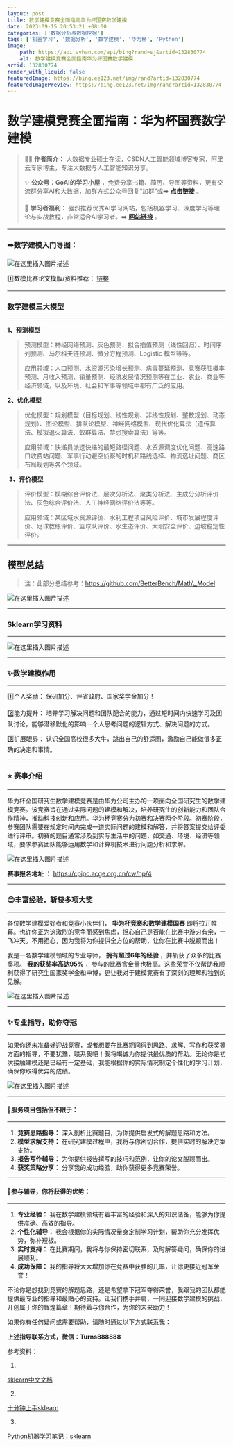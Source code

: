 ```yaml
---
layout: post
title: 数学建模竞赛全面指南华为杯国赛数学建模
date: 2023-09-15 20:53:21 +08:00
categories: ['数据分析与数据挖掘']
tags: ['机器学习', '数据分析', '数学建模', '华为杯', 'Python']
image:
    path: https://api.vvhan.com/api/bing?rand=sj&artid=132830774
    alt: 数学建模竞赛全面指南华为杯国赛数学建模
artid: 132830774
render_with_liquid: false
featuredImage: https://bing.ee123.net/img/rand?artid=132830774
featuredImagePreview: https://bing.ee123.net/img/rand?artid=132830774
---
```


# 数学建模竞赛全面指南：华为杯国赛数学建模

> 👨‍💻
> **作者简介：**
> 大数据专业硕士在读，CSDN人工智能领域博客专家，阿里云专家博主，专注大数据与人工智能知识分享。
>   
> ✨
> **公众号：GoAI的学习小屋**
> ，免费分享书籍、简历、导图等资料，更有交流群分享AI和大数据，加群方式公众号回复“加群”或➡️
> [**点击链接**](https://qm.qq.com/cgi-bin/qm/qr?k=YksJ4zWlaOo_ya7Ey_cpjfbgGxJtQLIZ&jump_from=webapi&authKey=ub6O4L4nqKep8KVTv3pkx%20x18IeIgDuUgKvOL/Wwq2utRODmWnZcxoo8rGHcHnIB)
> 。
>   
> 🎉
> **学习者福利：**
> 强烈推荐优秀AI学习网站，包括机器学习、深度学习等理论与实战教程，非常适合AI学习者。➡️
> [**网站链接**](https://www.cbedai.net/goai)
> 。

---

### ➡️数学建模入门导图：

![在这里插入图片描述](https://i-blog.csdnimg.cn/blog_migrate/135dbde8e447339cb928cc87911ca7ee.png)
  
1️⃣数模比赛论文模版/资料推荐：
[链接](https://github.com/BetterBench/Math_Model)

---

### 数学建模三大模型

---

**1、预测模型**

> 预测模型：神经网络预测、灰色预测、拟合插值预测（线性回归）、时间序列预测、马尔科夫链预测、微分方程预测、Logistic 模型等等。
>   
> 应用领域：人口预测、水资源污染增长预测、病毒蔓延预测、竞赛获胜概率预测、月收入预测、销量预测、经济发展情况预测等在工业、农业、商业等经济领域，以及环境、社会和军事等领域中都有广泛的应用。

**2、优化模型**

> 优化模型：规划模型（目标规划、线性规划、非线性规划、整数规划、动态规划）、图论模型、排队论模型、神经网络模型、现代优化算法（遗传算法、模拟退火算法、蚁群算法、禁忌搜索算法）等等。
>
> 应用领域：快递员派送快递的最短路径问题、水资源调度优化问题、高速路口收费站问题、军事行动避空侦察的时机和路线选择、物流选址问题、商区布局规划等各个领域。

​
**3、评价模型**

> 评价模型：模糊综合评价法、层次分析法、聚类分析法、主成分分析评价法、灰色综合评价法、人工神经网络评价法等等。
>
> 应用领域：某区域水资源评价、水利工程项目风险评价、城市发展程度评价、足球教练评价、篮球队评价、水生态评价、大坝安全评价、边坡稳定性评价。

---

## **模型总结**

> 注：此部分总结参考：https://github.com/BetterBench/Math\_Model

![在这里插入图片描述](https://i-blog.csdnimg.cn/blog_migrate/acc30017455d8bdf5f4ddc15f9bd732f.png)

---

### Sklearn学习资料

---

![在这里插入图片描述](https://i-blog.csdnimg.cn/blog_migrate/55ed055ee4f4a0c2bae082852a2ad64e.jpeg#pic_center)

---

### ✨数学建模作用

---

1️⃣个人奖励： 保研加分、评省政府、国家奖学金加分！

2️⃣能力提升： 培养学习解决问题和团队配合的能力，通过短时间内快速学习及团队讨论，能够潜移默化的影响一个人思考问题的逻辑方式、解决问题的方式。

3️⃣扩展眼界： 认识全国高校很多大牛，跳出自己的舒适圈，激励自己能做很多正确的决定和事情。

---

### ⭐ 赛事介绍

---

华为杯全国研究生数学建模竞赛是由华为公司主办的一项面向全国研究生的数学建模竞赛。该竞赛旨在通过实际问题的建模和解决，培养研究生的创新能力和团队合作精神，推动科技创新和应用。华为杯竞赛分为初赛和决赛两个阶段。初赛阶段，参赛团队需要在规定时间内完成一道实际问题的建模和解答，并将答案提交给评委进行评审。初赛的题目通常涉及到实际生活中的问题，如交通、环境、经济等领域，要求参赛团队能够运用数学和计算机技术进行问题分析和求解。

![在这里插入图片描述](https://i-blog.csdnimg.cn/blog_migrate/f52a4767f51feac0bd11bea645c7b38b.png)

**赛事报名地址**
：
<https://cpipc.acge.org.cn/cw/hp/4>

---

### 😊丰富经验，斩获多项大奖

---

各位数学建模爱好者和竞赛小伙伴们，
**华为杯竞赛和数学建模国赛**
即将拉开帷幕。也许你正为这激烈的竞争而感到焦虑，担心自己是否能在比赛中游刃有余，一飞冲天。不用担心，因为我将为你提供全方位的帮助，让你在比赛中脱颖而出！

我是一名数学建模领域的专业导师，
**拥有超过6年的经验**
，并斩获了众多的比赛奖项。
**我的获奖率高达95%**
，参与的比赛含金量也极高。这些荣誉不仅帮助我顺利获得了研究生国家奖学金和申博，更让我对于建模竞赛有了深刻的理解和独到的见解。

![在这里插入图片描述](https://i-blog.csdnimg.cn/blog_migrate/17c9f642fa3e7cc5bf33c57a3bcc520a.png#pic_center)

---

### ✨专业指导，助你夺冠

---

如果你还未准备好迎战竞赛，或者想要在比赛期间得到思路、求解、写作和获奖等方面的指导，不要犹豫，联系我吧！我将竭诚为你提供最优质的帮助。无论你是初次接触建模还是已经有一定基础，我能根据你的实际情况制定个性化的学习计划，确保你取得优异的成绩。

![在这里插入图片描述](https://i-blog.csdnimg.cn/blog_migrate/222a03151ae4a3217f60456412f565e4.jpeg)

---

#### 🎉服务项目包括但不限于：

---

1. **竞赛思路指导：**
   深入剖析比赛题目，为你提供启发式的解题思路和方法。
2. **模型求解支持：**
   在研究建模过程中，我将与你密切合作，提供实时的解决方案支持。
3. **报告写作辅导：**
   为你提供报告撰写的技巧和范例，让你的论文脱颖而出。
4. **获奖策略分享：**
   分享我的成功经验，助你获得更多竞赛荣誉。

---

#### 🎉参与辅导，你将获得的优势：

---

1. **专业经验：**
   我在数学建模领域有着丰富的经验和深入的知识储备，能够为你提供准确、高效的指导。
2. **个性化辅导：**
   我会根据你的实际情况量身定制学习计划，帮助你充分发挥优势，弥补短板。
3. **实时支持：**
   在比赛期间，我将与你保持密切联系，及时解答疑问，确保你的进展顺利。
4. **成功保障：**
   我的指导将大大增加你在竞赛中获胜的几率，让你更接近冠军荣誉！

不论你是想找到竞赛的解题思路，还是希望拿下冠军夺得荣誉，我跟我的团队都能提供最专业的指导和最贴心的支持。让我们携手并肩，一同迎接数学建模的挑战，开创属于你的辉煌篇章！期待着与你合作，为你的未来助力！

如果你有任何疑问或需要帮助，请随时通过以下方式联系我：

**上述指导联系方式，微信：Turns888888**

参考资料：
  
1.
[sklearn中文文档](https://sklearn.apachecn.org/#/docs/master/51)
  
2.
[十分钟上手sklearn](https://zhuanlan.zhihu.com/p/105041301)
  
3.
[Python机器学习笔记：sklearn](https://zhuanlan.zhihu.com/p/157616744)